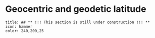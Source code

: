# Geocentric and geodetic latitude

```ad-note
title: ## ** !!! This section is still under construction !!! **
icon: hammer
color: 240,200,25
```

<!-- Wakker section 11.6  -->